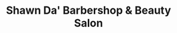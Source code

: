 ---
title: "Shawn Da' Barbershop & Beauty Salon"
url: /milwaukee/shawn-da-barbershop-and-beauty-salon/
shop: hairdresser
---